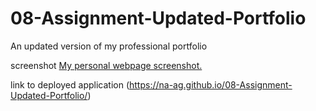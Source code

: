 # 08-Assignment-Updated-Portfolio

An updated version of my professional portfolio

screenshot [My personal webpage screenshot.](./assets/Images/screenshot%20working.PNG)

link to deployed application (https://na-ag.github.io/08-Assignment-Updated-Portfolio/)

